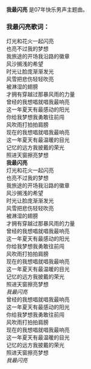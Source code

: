 

**我最闪亮** 是07年快乐男声主题曲。

### 我最闪亮歌词：

灯光和花火一起闪亮  
也亮不过我的梦想  
我旅途的开场我沿路的徽章  
风沙搁浅的希望  
时光让脸庞渐渐发光  
风雪把悲伤轻轻吹亮  
被淋湿的翅膀  
才拥有穿越过那暴风雨的力量  
曾经的我想唱就唱我最响亮  
这一年夏天有最感动的阳光  
你给我梦想我勇敢往前闯  
风吹雨打拍拍肩膀  
现在的我想唱就唱我最响亮  
这一年夏天有最温暖的目光  
记忆的远方我披戴的荣光  
照进天窗擦亮梦想  
**我最闪亮**  
灯光和花火一起闪亮  
也亮不过我的梦想  
我旅途的开场我沿路的徽章  
风沙搁浅的希望  
时光让脸庞渐渐发光  
风雪把悲伤轻轻吹亮  
被淋湿的翅膀  
才拥有穿越过那暴风雨的力量  
曾经的我想唱就唱我最响亮  
这一年夏天有最感动的阳光  
你给我梦想我勇敢往前闯  
风吹雨打拍拍肩膀  
现在的我想唱就唱我最响亮  
这一年夏天有最温暖的目光  
记忆的远方我披戴的荣光  
照进天窗擦亮梦想  
_我最闪亮_  
曾经的我想唱就唱我最响亮  
这一年夏天有最感动的阳光  
你给我梦想我勇敢往前闯  
风吹雨打拍拍肩膀  
现在的我想唱就唱我最响亮  
这一年夏天有最温暖的目光  
记忆的远方我披戴的荣光  
照进天窗擦亮梦想  
_我最闪亮_

